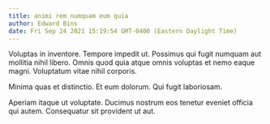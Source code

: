 ```yaml
---
title: animi rem numquam eum quia
author: Edward Bins
date: Fri Sep 24 2021 15:19:54 GMT-0400 (Eastern Daylight Time)
---
```

Voluptas in inventore. Tempore impedit ut. Possimus qui fugit numquam aut mollitia nihil libero. Omnis quod quia atque omnis voluptas et nemo eaque magni. Voluptatum vitae nihil corporis.

 Minima quas et distinctio. Et eum dolorum. Qui fugit laboriosam.

 Aperiam itaque ut voluptate. Ducimus nostrum eos tenetur eveniet officia qui autem. Consequatur sit provident ut aut.